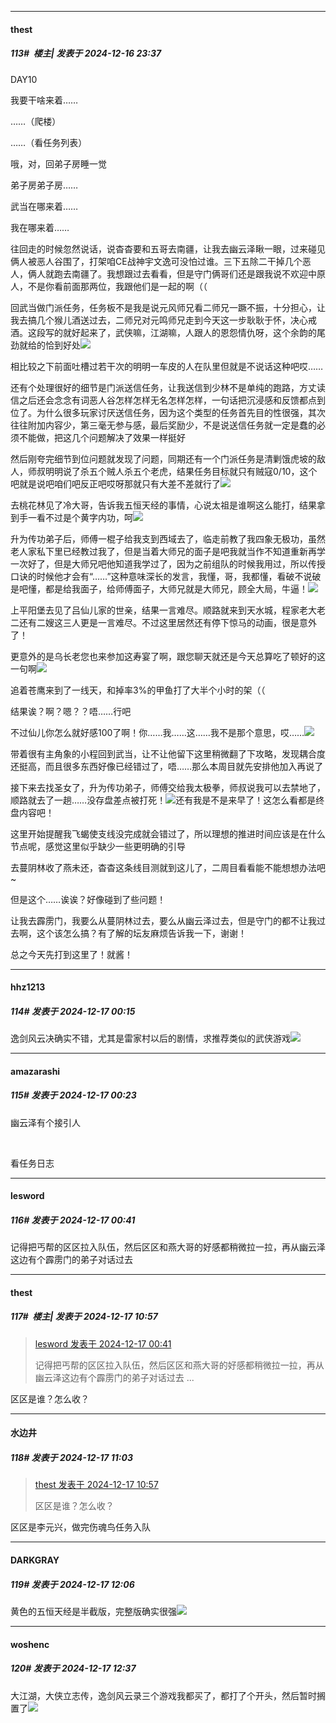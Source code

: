 ﻿
*****

####  thest  
##### 113#         楼主| 发表于 2024-12-16 23:37

DAY10

我要干啥来着……

……（爬楼）

……（看任务列表）

哦，对，回弟子房睡一觉

弟子房弟子房……

武当在哪来着……

我在哪来着……

往回走的时候忽然说话，说杳杳要和五哥去南疆，让我去幽云泽瞅一眼，过来碰见俩人被恶人谷围了，打架咱CE战神宇文逸可没怕过谁。三下五除二干掉几个恶人，俩人就跑去南疆了。我想跟过去看看，但是守门俩哥们还是跟我说不欢迎中原人，不是你看前面那两位，我跟他们是一起的啊（（

回武当做门派任务，任务板不是我是说元风师兄看二师兄一蹶不振，十分担心，让我去搞几个猴儿酒送过去，二师兄对元鸣师兄走到今天这一步耿耿于怀，决心戒酒。这段写的就好起来了，武侠嘛，江湖嘛，人跟人的恩怨情仇呀，这个余韵的尾劲就给的恰到好处<img src="https://static.saraba1st.com/image/smiley/face2017/057.png" referrerpolicy="no-referrer">

相比较之下前面吐槽过若干次的明明一车皮的人在队里但就是不说话这种吧哎……

还有个处理很好的细节是门派送信任务，让我送信到少林不是单纯的跑路，方丈读信之后还会念念有词恶人谷怎样怎样无名怎样怎样，一句话把沉浸感和反馈都点到位了。为什么很多玩家讨厌送信任务，因为这个类型的任务首先目的性很强，其次往往附加内容少，第三毫无参与感，最后奖励少，不是说送信任务就一定是蠢的必须不能做，把这几个问题解决了效果一样挺好

然后刚夸完细节到位问题就发现了问题，同期还有一个门派任务是清剿饿虎坡的敌人，师叔明明说了杀五个贼人杀五个老虎，结果任务目标就只有贼寇0/10，这个吧就是说吧咱们吧反正吧哎呀那就只有大差不差就行了<img src="https://static.saraba1st.com/image/smiley/face2017/124.png" referrerpolicy="no-referrer">

去桃花林见了冷大哥，告诉我五恒天经的事情，心说太祖是谁啊这么能打，结果拿到手一看不过是个黄字内功，呵<img src="https://static.saraba1st.com/image/smiley/face2017/049.png" referrerpolicy="no-referrer">

升为传功弟子后，师傅一棍子给我支到西域去了，临走前教了我四象无极功，虽然老人家私下里已经教过我了，但是当着大师兄的面子是吧我就当作不知道重新再学一次好了，但是大师兄吧他知道我学过了，因为之前组队的时候我用过，所以传授口诀的时候他才会有“……”这种意味深长的发言，我懂，哥，我都懂，看破不说破是吧懂，都是给我面子，给师傅面子，大师兄就是大师兄，顾全大局，牛逼！<img src="https://static.saraba1st.com/image/smiley/face2017/018.png" referrerpolicy="no-referrer">

上平阳堡去见了吕仙儿家的世亲，结果一言难尽。顺路就来到天水城，程家老大老二还有二嫂这三人更是一言难尽。不过这里居然还有停下惊马的动画，很是意外了！

更意外的是乌长老您也来参加这寿宴了啊，跟您聊天就还是今天总算吃了顿好的这一句啊<img src="https://static.saraba1st.com/image/smiley/face2017/066.png" referrerpolicy="no-referrer">

追着苍鹰来到了一线天，和掉率3%的甲鱼打了大半个小时的架（（

结果诶？啊？嗯？？唔……行吧

不过仙儿你怎么就好感100了啊！你……我……这……我不是那个意思，哎……<img src="https://static.saraba1st.com/image/smiley/face2017/117.png" referrerpolicy="no-referrer">

带着很有主角象的小程回到武当，让不让他留下这里稍微翻了下攻略，发现耦合度还挺高，而且很多东西好像已经错过了，唔……那么本周目就先安排他加入再说了

接下来去找圣女了，升为传功弟子，师傅交给我太极拳，师叔说我可以去禁地了，顺路就去了一趟……没存盘差点被打死！<img src="https://static.saraba1st.com/image/smiley/face2017/112.png" referrerpolicy="no-referrer">还有我是不是来早了！这怎么看都是终盘内容吧！

这里开始提醒我飞蝎使支线没完成就会错过了，所以理想的推进时间应该是在什么节点呢，感觉这里似乎缺少一些更明确的引导

去蔓阴林收了燕未还，杳杳这条线目测就到这儿了，二周目看看能不能想想办法吧~

但是这个……诶诶？好像碰到了些问题！

让我去霹雳门，我要么从蔓阴林过去，要么从幽云泽过去，但是守门的都不让我过去啊，这个该怎么搞？有了解的坛友麻烦告诉我一下，谢谢！

总之今天先打到这里了！就酱！


*****

####  hhz1213  
##### 114#       发表于 2024-12-17 00:15

逸剑风云决确实不错，尤其是雷家村以后的剧情，求推荐类似的武侠游戏<img src="https://static.saraba1st.com/image/smiley/face2017/072.png" referrerpolicy="no-referrer">


*****

####  amazarashi  
##### 115#       发表于 2024-12-17 00:23

幽云泽有个接引人

   

看任务日志


*****

####  lesword  
##### 116#       发表于 2024-12-17 00:41

记得把丐帮的区区拉入队伍，然后区区和燕大哥的好感都稍微拉一拉，再从幽云泽这边有个霹雳门的弟子对话过去


*****

####  thest  
##### 117#         楼主| 发表于 2024-12-17 10:57

<blockquote><a href="httphttps://bbs.saraba1st.com/2b/forum.php?mod=redirect&amp;goto=findpost&amp;pid=66942667&amp;ptid=2205981" target="_blank">lesword 发表于 2024-12-17 00:41</a>

记得把丐帮的区区拉入队伍，然后区区和燕大哥的好感都稍微拉一拉，再从幽云泽这边有个霹雳门的弟子对话过去 ...</blockquote>
区区是谁？怎么收？


*****

####  水边井  
##### 118#       发表于 2024-12-17 11:03

<blockquote><a href="httphttps://bbs.saraba1st.com/2b/forum.php?mod=redirect&amp;goto=findpost&amp;pid=66944524&amp;ptid=2205981" target="_blank">thest 发表于 2024-12-17 10:57</a>

区区是谁？怎么收？</blockquote>
区区是李元兴，做完伤魂鸟任务入队


*****

####  DARKGRAY  
##### 119#       发表于 2024-12-17 12:06

黄色的五恒天经是半截版，完整版确实很强<img src="https://static.saraba1st.com/image/smiley/face2017/067.png" referrerpolicy="no-referrer">


*****

####  woshenc  
##### 120#       发表于 2024-12-17 12:37

大江湖，大侠立志传，逸剑风云录三个游戏我都买了，都打了个开头，然后暂时搁置了<img src="https://static.saraba1st.com/image/smiley/face2017/004.gif" referrerpolicy="no-referrer">

